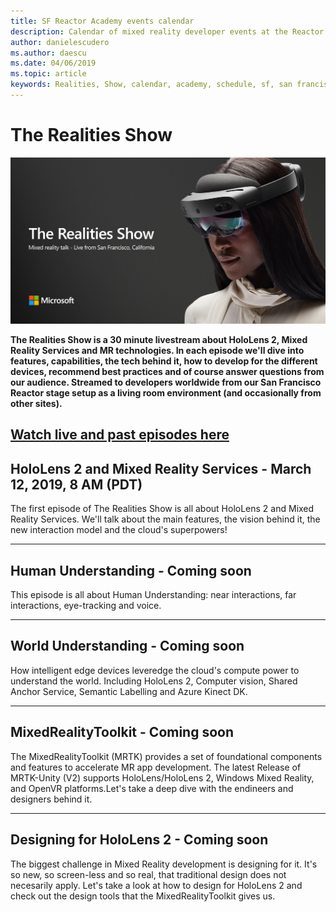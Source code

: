 ```yaml
---
title: SF Reactor Academy events calendar
description: Calendar of mixed reality developer events at the Reactor in San Francisco.
author: danielescudero
ms.author: daescu
ms.date: 04/06/2019
ms.topic: article
keywords: Realities, Show, calendar, academy, schedule, sf, san francisco, reactor
---
```


# The Realities Show
![Design for mixed reality](images/therealitiesshow.jpg)

**The Realities Show is a 30 minute livestream about HoloLens 2, Mixed Reality Services and MR technologies. In each episode we'll dive into features, capabilities, the tech behind it, how to develop for the different devices, recommend best practices and of course answer questions from our audience. Streamed to developers worldwide from our San Francisco Reactor stage setup as a living room environment (and occasionally from other sites).**

**[Watch live and past episodes here](http://aka.ms/trs)**
---

## **HoloLens 2 and Mixed Reality Services** - March 12, 2019, 8 AM (PDT)
The first episode of The Realities Show is all about HoloLens 2 and Mixed Reality Services. We'll talk about the main features, the vision behind it, the new interaction model and the cloud's superpowers!

---

## **Human Understanding** - Coming soon
This episode is all about Human Understanding: near interactions, far interactions, eye-tracking and voice.

---
## **World Understanding** - Coming soon
How intelligent edge devices leveredge the cloud's compute power to understand the world. Including HoloLens 2, Computer vision, Shared Anchor Service, Semantic Labelling and Azure Kinect DK.

---
## **MixedRealityToolkit** - Coming soon
The MixedRealityToolkit (MRTK) provides a set of foundational components and features to accelerate MR app development. The latest Release of MRTK-Unity (V2) supports HoloLens/HoloLens 2, Windows Mixed Reality, and OpenVR platforms.Let's take a deep dive with the endineers and designers behind it.

---
## **Designing for HoloLens 2** - Coming soon
The biggest challenge in Mixed Reality development is designing for it. It's so new, so screen-less and so real, that traditional design does not necesarily apply. Let's take a look at how to design for HoloLens 2 and check out the design tools that the MixedRealityToolkit gives us.


